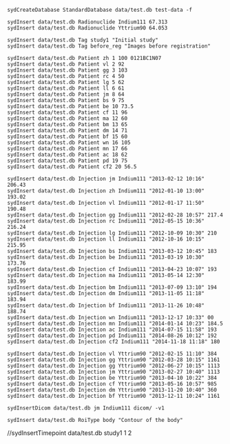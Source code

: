 

    sydCreateDatabase StandardDatabase data/test.db test-data -f

    sydInsert data/test.db Radionuclide Indium111 67.313
    sydInsert data/test.db Radionuclide Yttrium90 64.053

    sydInsert data/test.db Tag study1 "Initial study"
    sydInsert data/test.db Tag before_reg "Images before registration"

    sydInsert data/test.db Patient zh 1 100 0121BC1N07
	sydInsert data/test.db Patient vl 2 92
	sydInsert data/test.db Patient gg 3 103
	sydInsert data/test.db Patient rc 4 50
	sydInsert data/test.db Patient lg 5 62
	sydInsert data/test.db Patient ll 6 61
	sydInsert data/test.db Patient jm 8 64
	sydInsert data/test.db Patient bs 9 75
	sydInsert data/test.db Patient be 10 73.5
	sydInsert data/test.db Patient cf 11 96
	sydInsert data/test.db Patient ma 12 60
	sydInsert data/test.db Patient bm 13 65
	sydInsert data/test.db Patient dm 14 71
	sydInsert data/test.db Patient bf 15 60
	sydInsert data/test.db Patient wn 16 105
	sydInsert data/test.db Patient mn 17 66
	sydInsert data/test.db Patient ac 18 62
	sydInsert data/test.db Patient pd 19 75
	sydInsert data/test.db Patient cf2 20 56.5

	sydInsert data/test.db Injection jm Indium111 "2013-02-12 10:16" 206.43
	sydInsert data/test.db Injection zh Indium111 "2012-01-10 13:00" 193.02
	sydInsert data/test.db Injection vl Indium111 "2012-01-17 11:50" 190.48
	sydInsert data/test.db Injection gg Indium111 "2012-02-28 10:57" 217.4
	sydInsert data/test.db Injection rc Indium111 "2012-05-15 10:36" 216.24
	sydInsert data/test.db Injection lg Indium111 "2012-10-09 10:30" 210
	sydInsert data/test.db Injection ll Indium111 "2012-10-16 10:15" 215.95
	sydInsert data/test.db Injection bs Indium111 "2013-03-12 10:45" 183
	sydInsert data/test.db Injection be Indium111 "2013-03-19 10:30" 173.76
	sydInsert data/test.db Injection cf Indium111 "2013-04-23 10:07" 193
	sydInsert data/test.db Injection ma Indium111 "2013-05-14 12:30" 183.99
	sydInsert data/test.db Injection bm Indium111 "2013-07-09 13:10" 194
	sydInsert data/test.db Injection dm Indium111 "2013-11-05 11:18" 183.94
	sydInsert data/test.db Injection bf Indium111 "2013-11-26 10:48" 188.74
	sydInsert data/test.db Injection wn Indium111 "2013-12-17 10:33" 00
	sydInsert data/test.db Injection mn Indium111 "2014-01-14 10:23" 184.5
	sydInsert data/test.db Injection ac Indium111 "2014-07-15 11:58" 193
	sydInsert data/test.db Injection pd Indium111 "2014-08-26 10:12" 192
	sydInsert data/test.db Injection cf2 Indium111 "2014-11-18 11:18" 180

	sydInsert data/test.db Injection vl Yttrium90 "2012-02-15 11:10" 384
	sydInsert data/test.db Injection gg Yttrium90 "2012-03-28 10:15" 1161
	sydInsert data/test.db Injection gg Yttrium90 "2012-06-27 10:15" 1113
	sydInsert data/test.db Injection jm Yttrium90 "2013-02-27 10:40" 1113
	sydInsert data/test.db Injection be Yttrium90 "2013-04-10 10:22" 384
	sydInsert data/test.db Injection cf Yttrium90 "2013-05-16 10:57" 985
	sydInsert data/test.db Injection dm Yttrium90 "2013-11-20 10:40" 360
	sydInsert data/test.db Injection bf Yttrium90 "2013-12-11 10:24" 1161

    sydInsertDicom data/test.db jm Indium111 dicom/ -v1

    sydInsert data/test.db RoiType body "Contour of the body"


//sydInsertTimepoint data/test.db study1 1 2
